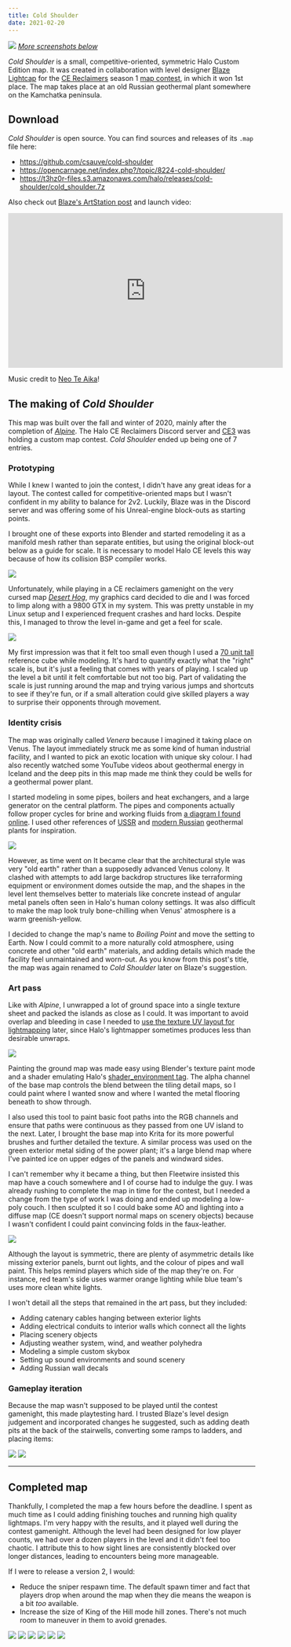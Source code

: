 ```yaml
---
title: Cold Shoulder
date: 2021-02-20
---
```


[![](pics/screenshot4.png)](pics/screenshot4.png)
_[More screenshots below](#screenshots)_

_Cold Shoulder_ is a small, competitive-oriented, symmetric Halo Custom Edition map. It was created in collaboration with level designer [Blaze Lightcap](https://www.artstation.com/blazedillon) for the [CE Reclaimers](https://discord.reclaimers.net) season 1 [map contest](https://haloce3.com/map-contest/), in which it won 1st place. The map takes place at an old Russian geothermal plant somewhere on the Kamchatka peninsula.

## Download
_Cold Shoulder_ is open source. You can find sources and releases of its `.map` file here:

* https://github.com/csauve/cold-shoulder
* https://opencarnage.net/index.php?/topic/8224-cold-shoulder/
* https://t3hz0r-files.s3.amazonaws.com/halo/releases/cold-shoulder/cold_shoulder.7z

Also check out [Blaze's ArtStation post](https://www.artstation.com/artwork/18ZqP2) and launch video:

<iframe width="560" height="315" src="https://www.youtube-nocookie.com/embed/wNO1XfwGObw" frameborder="0" allow="accelerometer; autoplay; clipboard-write; encrypted-media; gyroscope; picture-in-picture" allowfullscreen></iframe>

Music credit to [Neo Te Aika](http://neoteaika.com/)!

## The making of _Cold Shoulder_
This map was built over the fall and winter of 2020, mainly after the completion of [_Alpine_](/projects/halo/alpine). The Halo CE Reclaimers Discord server and [CE3](https://haloce3.com/) was holding a custom map contest. _Cold Shoulder_ ended up being one of 7 entries.

### Prototyping

While I knew I wanted to join the contest, I didn't have any great ideas for a layout. The contest called for competitive-oriented maps but I wasn't confident in my ability to balance for 2v2. Luckily, Blaze was in the Discord server and was offering some of his Unreal-engine block-outs as starting points.

I brought one of these exports into Blender and started remodeling it as a manifold mesh rather than separate entities, but using the original block-out below as a guide for scale. It is necessary to model Halo CE levels this way because of how its collision BSP compiler works.

[![](pics/wip2.png)](pics/wip2.png)

Unfortunately, while playing in a CE reclaimers gamenight on the very cursed map _[Desert Hog](https://www.youtube.com/watch?v=re4VWoTrAuQ)_, my graphics card decided to die and I was forced to limp along with a 9800 GTX in my system. This was pretty unstable in my Linux setup and I experienced frequent crashes and hard locks. Despite this, I managed to throw the level in-game and get a feel for scale.

[![](pics/tmp-5.png)](pics/tmp-5.png)

My first impression was that it felt too small even though I used a [70 unit tall](https://c20.reclaimers.net/h1/guides/scale/) reference cube while modeling. It's hard to quantify exactly what the "right" scale is, but it's just a feeling that comes with years of playing. I scaled up the level a bit until it felt comfortable but not too big. Part of validating the scale is just running around the map and trying various jumps and shortcuts to see if they're fun, or if a small alteration could give skilled players a way to surprise their opponents through movement.

### Identity crisis
The map was originally called _Venera_ because I imagined it taking place on Venus. The layout immediately struck me as some kind of human industrial facility, and I wanted to pick an exotic location with unique sky colour. I had also recently watched some YouTube videos about geothermal energy in Iceland and the deep pits in this map made me think they could be wells for a geothermal power plant.

I started modeling in some pipes, boilers and heat exchangers, and a large generator on the central platform. The pipes and components actually follow proper cycles for brine and working fluids from [a diagram I found online](https://nrginitiative.files.wordpress.com/2014/04/ormat-combined-cycle-geothermal.jpg?w=502&h=342). I used other references of [USSR](https://russiatrek.org/blog/photos/the-first-geothermal-power-plant-in-the-ussr/) and [modern Russian](https://englishrussia.com/2014/05/22/russian-geothermal-power-stations/) geothermal plants for inspiration.

[![](pics/venera3.png)](pics/venera3.png)

However, as time went on It became clear that the architectural style was very "old earth" rather than a supposedly advanced Venus colony. It clashed with attempts to add large backdrop structures like terraforming equipment or environment domes outside the map, and the shapes in the level lent themselves better to materials like concrete instead of angular metal panels often seen in Halo's human colony settings. It was also difficult to make the map look truly bone-chilling when Venus' atmosphere is a warm greenish-yellow.

I decided to change the map's name to _Boiling Point_ and move the setting to Earth. Now I could commit to a more naturally cold atmosphere, using concrete and other "old earth" materials, and adding details which made the facility feel unmaintained and worn-out. As you know from this post's title, the map was again renamed to _Cold Shoulder_ later on Blaze's suggestion.

### Art pass

Like with _Alpine_, I unwrapped a lot of ground space into a single texture sheet and packed the islands as close as I could. It was important to avoid overlap and bleeding in case I needed to [use the texture UV layout for lightmapping](https://c20.reclaimers.net/h1/tags/shader/#tag-field-shader-flags-simple-parameterization) later, since Halo's lightmapper sometimes produces less than desirable unwraps.

[![](pics/blend2.jpg)](pics/blend2.jpg)

Painting the ground map was made easy using Blender's texture paint mode and a shader emulating Halo's [shader_environment tag](https://c20.reclaimers.net/h1/tags/shader/shader_environment/). The alpha channel of the base map controls the blend between the tiling detail maps, so I could paint where I wanted snow and where I wanted the metal flooring beneath to show through.

I also used this tool to paint basic foot paths into the RGB channels and ensure that paths were continuous as they passed from one UV island to the next. Later, I brought the base map into Krita for its more powerful brushes and further detailed the texture. A similar process was used on the green exterior metal siding of the power plant; it's a large blend map where I've painted ice on upper edges of the panels and windward sides.

I can't remember why it became a thing, but then Fleetwire insisted this map have a couch somewhere and I of course had to indulge the guy. I was already rushing to complete the map in time for the contest, but I needed a change from the type of work I was doing and ended up modeling a low-poly couch. I then sculpted it so I could bake some AO and lighting into a diffuse map (CE doesn't support normal maps on scenery objects) because I wasn't confident I could paint convincing folds in the faux-leather.

[![](pics/couch.jpg)](pics/couch.jpg)

Although the layout is symmetric, there are plenty of asymmetric details like missing exterior panels, burnt out lights, and the colour of pipes and wall paint. This helps remind players which side of the map they're on. For instance, red team's side uses warmer orange lighting while blue team's uses more clean white lights.

I won't detail all the steps that remained in the art pass, but they included:

* Adding catenary cables hanging between exterior lights
* Adding electrical conduits to interior walls which connect all the lights
* Placing scenery objects
* Adjusting weather system, wind, and weather polyhedra
* Modeling a simple custom skybox
* Setting up sound environments and sound scenery
* Adding Russian wall decals

### Gameplay iteration
Because the map wasn't supposed to be played until the contest gamenight, this made playtesting hard. I trusted Blaze's level design judgement and incorporated changes he suggested, such as adding death pits at the back of the stairwells, converting some ramps to ladders, and placing items:

[![](pics/unknown2.png)](pics/unknown2.png)
[![](pics/unknown.png)](pics/unknown.png)

---

<h2 id="screenshots">Completed map</h2>

Thankfully, I completed the map a few hours before the deadline. I spent as much time as I could adding finishing touches and running high quality lightmaps. I'm very happy with the results, and it played well during the contest gamenight. Although the level had been designed for low player counts, we had over a dozen players in the level and it didn't feel too chaotic. I attribute this to how sight lines are consistently blocked over longer distances, leading to encounters being more manageable.

If I were to release a version 2, I would:

* Reduce the sniper respawn time. The default spawn timer and fact that players drop when around the map when they die means the weapon is a bit _too_ available.
* Increase the size of King of the Hill mode hill zones. There's not much room to maneuver in them to avoid grenades.

[![](pics/screenshot2.png)](pics/screenshot2.png)
[![](pics/screenshot3.png)](pics/screenshot3.png)
[![](pics/screenshot5.png)](pics/screenshot5.png)
[![](pics/screenshot1.png)](pics/screenshot1.png)
[![](pics/gameplay2.png)](pics/gameplay2.png)
[![](pics/gameplay.png)](pics/gameplay.png)
